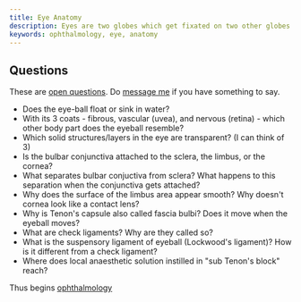 ```yaml
---
title: Eye Anatomy
description: Eyes are two globes which get fixated on two other globes
keywords: ophthalmology, eye, anatomy
---
```


## Questions ##
These are [open questions](/open-questions/). Do [message me](/about/#contact) if you have something to say.
* Does the eye-ball float or sink in water?
* With its 3 coats - fibrous, vascular (uvea), and nervous (retina) - which other body part does the eyeball resemble?
* Which solid structures/layers in the eye are transparent? (I can think of 3)
* Is the bulbar conjunctiva attached to the sclera, the limbus, or the cornea?
* What separates bulbar conjuctiva from sclera? What happens to this separation when the conjunctiva gets attached?
* Why does the surface of the limbus area appear smooth? Why doesn't cornea look like a contact lens?
* Why is Tenon's capsule also called fascia bulbi? Does it move when the eyeball moves?
* What are check ligaments? Why are they called so?
* What is the suspensory ligament of eyeball (Lockwood's ligament)? How is it different from a check ligament?
* Where does local anaesthetic solution instilled in "sub Tenon's block" reach?

Thus begins [ophthalmology](/ophthalmology)
